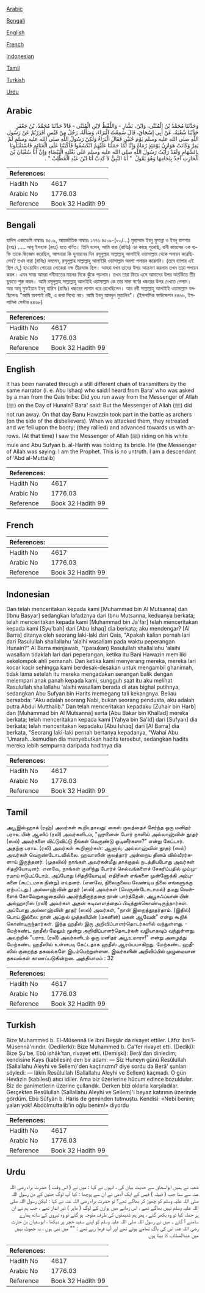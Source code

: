 [Arabic](#arabic)

[Bengali](#bengali)

[English](#english)

[French](#french)

[Indonesian](#indonesian)

[Tamil](#tamil)

[Turkish](#turkish)

[Urdu](#urdu)

## Arabic


<div dir="rtl" lang="ar" style={{fontSize:'larger',backgroundColor:'#f8f9fa',padding:20}}>
وَحَدَّثَنَا مُحَمَّدُ بْنُ الْمُثَنَّى، وَابْنُ، بَشَّارٍ - وَاللَّفْظُ لاِبْنِ الْمُثَنَّى - قَالاَ حَدَّثَنَا مُحَمَّدُ، بْنُ جَعْفَرٍ حَدَّثَنَا شُعْبَةُ، عَنْ أَبِي إِسْحَاقَ، قَالَ سَمِعْتُ الْبَرَاءَ، وَسَأَلَهُ، رَجُلٌ مِنْ قَيْسٍ أَفَرَرْتُمْ عَنْ رَسُولِ اللَّهِ صلى الله عليه وسلم يَوْمَ حُنَيْنٍ فَقَالَ الْبَرَاءُ وَلَكِنْ رَسُولُ اللَّهِ صلى الله عليه وسلم لَمْ يَفِرَّ وَكَانَتْ هَوَازِنُ يَوْمَئِذٍ رُمَاةً وَإِنَّا لَمَّا حَمَلْنَا عَلَيْهِمُ انْكَشَفُوا فَأَكْبَبْنَا عَلَى الْغَنَائِمِ فَاسْتَقْبَلُونَا بِالسِّهَامِ وَلَقَدْ رَأَيْتُ رَسُولَ اللَّهِ صلى الله عليه وسلم عَلَى بَغْلَتِهِ الْبَيْضَاءِ وَإِنَّ أَبَا سُفْيَانَ بْنَ الْحَارِثِ آخِذٌ بِلِجَامِهَا وَهُوَ يَقُولُ ‏ "‏ أَنَا النَّبِيُّ لاَ كَذِبْ أَنَا ابْنُ عَبْدِ الْمُطَّلِبْ ‏"‏ ‏.‏
</div>
<div style={{backgroundColor:'#f8f9fa',padding:20, marginBottom: 10}}><table> <thead> <tr> <th>References:</th> <th></th> </tr> </thead> <tbody><tr><td>Hadith No</td><td>4617</td></tr><tr><td>Arabic No</td><td>1776.03</td></tr><tr><td>Reference</td><td>Book 32 Hadith 99</td></tr></tbody></table></div>

## Bengali


<div dir="ltr" lang="bn" style={{fontSize:'larger',backgroundColor:'#f8f9fa',padding:20}}>
হাদিস একাডেমি নাম্বারঃ ৪৫০৯, আন্তর্জাতিক নাম্বারঃ ১৭৭৬ ৪৫০৯-(৮০/...) মুহাম্মাদ ইবনু মুসান্না ও ইবনু বাশশার (রহঃ) ..... আবূ ইসহাক (রহঃ) হতে বর্ণিত। তিনি বলেন, আমি বারা (রাযিঃ) এর কাছে শুনেছি, বানী কায়সের এক ব্যক্তি তাকে জিজ্ঞেস করেছিল, আপনারা কি হুনায়নের দিন রসূলুল্লাহ সাল্লাল্লাহু আলাইহি ওয়াসাল্লাম থেকে পলায়ন করেছিলেন? তখন বারা (রাযিঃ) বললেন, রসূলুল্লাহ সাল্লাল্লাহু আলাইহি ওয়াসাল্লাম অবশ্য পলায়ন করেননি। (তবে ব্যাপার এই ছিল যে,) হাওয়াযিন গোত্রের লোকেরা দক্ষ তীরন্দাজ ছিল। আমরা যখন তাদের উপর আক্রমণ করলাম তখন তারা পলায়ন করল। এমন সময় আমরা গনীমাতের মালের দিকে ঝুঁকে পড়লাম। তখন তারা ফিরে এসে আমাদের উপর অতর্কিতে তীর ছুড়তে শুরু করল। আমি রসূলুল্লাহ সাল্লাল্লাহু আলাইহি ওয়াসাল্লাম কে তার সাদা বর্ণের খচ্চরের উপর দেখতে পেলাম। আর আবূ সুফইয়ান ইবনু হারিস (রাযিঃ) খচ্চরের লাগাম ধরে রেখেছিলেন। আর নবী সাল্লাল্লাহু আলাইহি ওয়াসাল্লাম বলছিলেনঃ "আমি অবশ্যই নবী, এ কথা মিথ্যে নয়। আমি ইবনু আবদুল মুত্তালিব"। (ইসলামিক ফাউন্ডেশন ৪৪৬৬, ইসলামিক সেন্টার ৪৪৬৮)
</div>
<div style={{backgroundColor:'#f8f9fa',padding:20, marginBottom: 10}}><table> <thead> <tr> <th>References:</th> <th></th> </tr> </thead> <tbody><tr><td>Hadith No</td><td>4617</td></tr><tr><td>Arabic No</td><td>1776.03</td></tr><tr><td>Reference</td><td>Book 32 Hadith 99</td></tr></tbody></table></div>

## English


<div dir="ltr" lang="en" style={{fontSize:'larger',backgroundColor:'#f8f9fa',padding:20}}>
It has been narrated through a still different chain of transmitters by the same narrator (i. e. Abu Ishaq) who said:I heard from Bara' who was asked by a man from the Qais tribe: Did you run away from the Messenger of Allah (ﷺ) on the Day of Hunain? Bara' said: But the Messenger of Allah (ﷺ) did not run away. On that day Banu Hawzzin took part in the battle as archers (on the side of the disbelievers). When we attacked them, they retreated and we fell upon the booty; (they rallied) and advanced towards us with arrows. (At that time) I saw the Messenger of Allah (ﷺ) riding on his white mule and Abu Sufyan b. al-Harith was holding its bridle. He (the Messenger of Allah was saying: I am the Prophet. This is no untruth. I am a descendant of 'Abd al-Muttalib)
</div>
<div style={{backgroundColor:'#f8f9fa',padding:20, marginBottom: 10}}><table> <thead> <tr> <th>References:</th> <th></th> </tr> </thead> <tbody><tr><td>Hadith No</td><td>4617</td></tr><tr><td>Arabic No</td><td>1776.03</td></tr><tr><td>Reference</td><td>Book 32 Hadith 99</td></tr></tbody></table></div>

## French


<div dir="ltr" lang="fr" style={{fontSize:'larger',backgroundColor:'#f8f9fa',padding:20}}>

</div>
<div style={{backgroundColor:'#f8f9fa',padding:20, marginBottom: 10}}><table> <thead> <tr> <th>References:</th> <th></th> </tr> </thead> <tbody><tr><td>Hadith No</td><td>4617</td></tr><tr><td>Arabic No</td><td>1776.03</td></tr><tr><td>Reference</td><td>Book 32 Hadith 99</td></tr></tbody></table></div>

## Indonesian


<div dir="ltr" lang="id" style={{fontSize:'larger',backgroundColor:'#f8f9fa',padding:20}}>
Dan telah menceritakan kepada kami [Muhammad bin Al Mutsanna] dan [Ibnu Basyar] sedangkan lafadznya dari Ibnu Mutsanna, keduanya berkata; telah menceritakan kepada kami [Muhammad bin Ja'far] telah menceritakan kepada kami [Syu'bah] dari [Abu Ishaq] dia berkata; aku mendengar? [Al Barra] ditanya oleh seorang laki-laki dari Qais, "Apakah kalian pernah lari dari Rasulullah shallallahu 'alaihi wasallam pada waktu peperangan Hunain?" Al Barra menjawab, "(pasukan) Rasulullah shallallahu 'alaihi wasallam tidaklah lari dari peperangan, ketika itu Bani Hawazin memiliki sekelompok ahli pemanah. Dan ketika kami menyerang mereka, mereka lari kocar kacir sehingga kami berdesak-desakan untuk mengambil ghanimah, tidak lama setelah itu mereka mengadakan serangan balik dengan melempari anak panah kepada kami, sungguh saat itu aku melihat Rasulullah shallallahu 'alaihi wasallam berada di atas bighal putihnya, sedangkan Abu Sufyan bin Harits memegang tali kekangnya. Beliau bersabda: "Aku adalah seorang Nabi, bukan seorang pendusta, aku adalah putra Abdul Mutthalib." Dan telah menceritakan kepadaku [Zuhair bin Harb] dan [Muhammad bin Al Mutsanna] serta [Abu Bakar bin Khallad] mereka berkata; telah menceritakan kepada kami [Yahya bin Sa'id] dari [Sufyan] dia berkata; telah menceritakan kepadaku [Abu Ishaq] dari [Al Barra] dia berkata, "Seorang laki-laki pernah bertanya kepadanya, "Wahai Abu 'Umarah…kemudian dia menyebutkan hadits tersebut, sedangkan hadits mereka lebih sempurna daripada haditnya dia
</div>
<div style={{backgroundColor:'#f8f9fa',padding:20, marginBottom: 10}}><table> <thead> <tr> <th>References:</th> <th></th> </tr> </thead> <tbody><tr><td>Hadith No</td><td>4617</td></tr><tr><td>Arabic No</td><td>1776.03</td></tr><tr><td>Reference</td><td>Book 32 Hadith 99</td></tr></tbody></table></div>

## Tamil


<div dir="ltr" lang="ta" style={{fontSize:'larger',backgroundColor:'#f8f9fa',padding:20}}>
அபூஇஸ்ஹாக் (ரஹ்) அவர்கள் கூறியதாவது: கைஸ் குலத்தைச் சேர்ந்த ஒரு மனிதர் பராஉ பின் ஆஸிப் (ரலி) அவர்களிடம், "ஹுனைன் போர் நாளில் அல்லாஹ்வின் தூதர் (ஸல்) அவர்களை விட்டுவிட்டு நீங்கள் வெருண்டு ஓடினீர்களா?" என்று கேட்டார். அதற்கு பராஉ (ரலி) அவர்கள் கூறினார்கள்: ஆனால், அல்லாஹ்வின் தூதர் (ஸல்) அவர்கள் வெருண்டோடவில்லை. ஹவாஸின் குலத்தார் அன்றைய தினம் வில்வீரர்களாய் இருந்தனர். (முதலில்) நாங்கள் அவர்கள்மீது தாக்குதல் நடத்தியபோது அவர்கள் சிதறியோடினர். எனவே, நாங்கள் குனிந்து போர்ச் செல்வங்களைச் சேகரிப்பதில் மும்முரமாய் ஈடுபட்டோம். அப்போது (சிதறியோடிய) எதிரிகள் எங்களை முன்னோக்கி அம்புகளை (கூட்டமாக நின்று) எய்தனர். (எனவே, நிலைகுலைய வேண்டிய நிலை எங்களுக்கு ஏற்பட்டது.) அல்லாஹ்வின் தூதர் (ஸல்) அவர்கள் (வெருண்டோடாமல்) தமது வெள்ளைக் கோவேறுகழுதையில் அமர்ந்திருந்ததை நான் பார்த்தேன். அபூசுஃப்யான் பின் அல்ஹாரிஸ் (ரலி) அவர்கள் அதன் கடிவாளத்தைப் பிடித்துக்கொண்டிருந்தார்கள். அப்போது அல்லாஹ்வின் தூதர் (ஸல்) அவர்கள், "நான் இறைத்தூதர்தாம். (இதில்) பொய் இல்லை. நான் அப்துல் முத்தலிபின் (மகனின்) மகன் ஆவேன்" என்று கூறிக் கொண்டிருந்தார்கள். இந்த ஹதீஸ் இரு அறிவிப்பாளர்தொடர்களில் வந்துள்ளது. - மேற்கண்ட ஹதீஸ் மேலும் மூன்று அறிவிப்பாளர்தொடர்கள் வழியாகவும் வந்துள்ளது. அவற்றில் "பராஉ (ரலி) அவர்களிடம் ஒரு மனிதர் அபூஉமாரா!" என்று அழைத்து மேற்கண்ட ஹதீஸில் உள்ளபடி கேட்டதாக ஹதீஸ் ஆரம்பமாகிறது. மேற்கண்ட ஹதீஸில் குறைந்த தகவல்களே இடம்பெற்றுள்ளன. இவர்களின் அறிவிப்பில் முழுமையான தகவல்கள் காணப்படுகின்றன. அத்தியாயம் : 32
</div>
<div style={{backgroundColor:'#f8f9fa',padding:20, marginBottom: 10}}><table> <thead> <tr> <th>References:</th> <th></th> </tr> </thead> <tbody><tr><td>Hadith No</td><td>4617</td></tr><tr><td>Arabic No</td><td>1776.03</td></tr><tr><td>Reference</td><td>Book 32 Hadith 99</td></tr></tbody></table></div>

## Turkish


<div dir="ltr" lang="tr" style={{fontSize:'larger',backgroundColor:'#f8f9fa',padding:20}}>
Bize Muhammed b. El-Müsennâ ile ibni Beşşâr da rivayet ettiler. Lâfız ibni'l-Müsennâ'nındır. (Dedilerki): Bize Muhammed b. Ca'fer rivayet etti. (Dediki): Bize Şu'be, Ebû ishâk'tan, rivayet etti. (Demişki): Berâ'dan dinledim; kendisine Kays (kabilesin) den bir adam: — Siz Huneyn günü Resûlullah (Sallallahu Aleyhi ve Sellem)'den kaçtınızmı? diye sordu da Berâ' şunları söyledi: — lâkin Resûlullah (Sallallahu Aleyhi ve Sellem) kaçmadı. O gün Hevâzin (kabilesi) atıcı idiler. Ama biz üzerlerine hücum edince bozuldular. Biz de ganimetlerin üzerine çullandık. Derken bizi oklarla karşıladılar. Gerçekten Resûlullah (Sallallahu Aleyhi ve Sellem)'i beyaz katırının üzerinde gördüm. Ebû Süfyân b. Haris de geminden tutmuştu. Kendisi: «Nebi benim; yalan yok! Abdölmuttalib'in oğlu benim!» diyordu
</div>
<div style={{backgroundColor:'#f8f9fa',padding:20, marginBottom: 10}}><table> <thead> <tr> <th>References:</th> <th></th> </tr> </thead> <tbody><tr><td>Hadith No</td><td>4617</td></tr><tr><td>Arabic No</td><td>1776.03</td></tr><tr><td>Reference</td><td>Book 32 Hadith 99</td></tr></tbody></table></div>

## Urdu


<div dir="rtl" lang="ur" style={{fontSize:'larger',backgroundColor:'#f8f9fa',padding:20}}>
شعبہ نے ہمیں ابواسحاق سے حدیث بیان کی ، انہوں نے کہا : میں نے ( اس وقت ) حضرت براء رضی اللہ عنہ سے سنا جب ( قبیلہ ) قیس کے ایک آدمی نے ان سے پوچھا : کیا آپ لوگ حنین کے دن رسول اللہ صلی اللہ علیہ وسلم کو چھوڑ کر بھاگے تھے؟ تو حضرت براء رضی اللہ عنہ نے کہا : لیکن رسول اللہ صلی اللہ علیہ وسلم نہیں بھاگے تھے ، اس زمانے میں ہوازن کے لوگ ( ماہر ) تیر انداز تھے ، جب ہم نے ان پر حملہ کیا تو وہ بکھر گئے ، پھر ہم غنیمتوں کی طرف متوجہ ہو گئے تو وہ تیروں کے ساتھ ہمارے سامنے آ گئے ۔ میں نے رسول اللہ صلی اللہ علیہ وسلم کو اپنے سفید خچر پر دیکھا ، ابوسفیان بن حارث رضی اللہ عنہ اس کی باگ تھامے ہوئے تھے اور آپ فرما رہے تھے : "" میں نبی ہوں ، یہ جھوٹ نہیں میں عبدالمطلب کا بیٹا ہوں
</div>
<div style={{backgroundColor:'#f8f9fa',padding:20, marginBottom: 10}}><table> <thead> <tr> <th>References:</th> <th></th> </tr> </thead> <tbody><tr><td>Hadith No</td><td>4617</td></tr><tr><td>Arabic No</td><td>1776.03</td></tr><tr><td>Reference</td><td>Book 32 Hadith 99</td></tr></tbody></table></div>